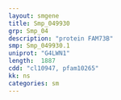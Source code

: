 ```yaml
---
layout: smgene
title: Smp_049930
grp: Smp_04
description: "protein FAM73B"
smp: Smp_049930.1
uniprot: "G4LWN1"
length:  1887
cdd: "cl10947, pfam10265"
kk: ns
categories: sm
---
```

